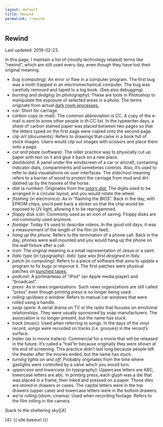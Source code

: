 ```yaml
---
layout: default
title: Rewind
permalink: /rewind
---
```


## Rewind

Last updated: 2018-02-23.

In this page, I maintain a list of (mostly technology related) terms like “rewind”, which are still used every day, even though they have lost their original meaning.

* _bug_ (computing): An error or flaw in a computer program. The first bug was a moth trapped in an electromechanical computer. The bug was carefully removed and taped to a log book. (See also debugging).
* _burning and dodging_ (in photography): These are tools in Photoshop to manipulate the exposure of selected areas in a photo. The terms originate from actual [dark room processes.][1]
* _car_: Short for carriage.
* _carbon copy_ (e-mail): The common abbreviation is CC. A copy of the e-mail is sent to some other people in th CC list. In the typewriter days, a sheet of carbon stained paper was placed between two pages so that the letters typed on the first page were copied onto the second page.
* _clip art_ (documents): Refers to drawings that came in a book full of stock images. Users would _clip_ out images with scissors and place them onto a page.
* _cut and paste_ (software): The older practice was to physically cut up paper with text on it and glue it back on a new place.
* _dashboard_: A panel under the windscreen of a car or aircraft, containing indicator dials, compartments and sometimes controls. Also, it’s used to refer to data visualiations on user interfaces. The oldschool meaning refers to a barrier of wood to protect the carriage from mud and dirt dashed up by the hooves of the horse.
* _dial_ (a number): Originates from the [_rotary dial._][2] The digits used to be arranged in a circular layout, and you would rotate the wheel.
* _flashing_ (in electronics): As in “flashing the BIOS”. Back in the day, with EPROM chips, you’d peel back a sticker so that the chip would be exposed to UV light, allowing it to be reprogammed.
* _floppy disk icon_: Commonly used as an icon of saving. Floppy disks are not commonly used anymore.
* _footage_: Today it’s used to describe videos. In the good old days, it was a measurement of the length of the film (in feet).
* _hang up the phone:_ Refers to the termination of a phone call. Back in the day, phones were wall mounted and you would hang up the phone on the wall fixture after a call.
* _icon_: The original meaning is a small representation of Jesus or a saint.
* _Italic type_ (in typography): _Italic type was first designed in Italy._
* _patch_ (in computing): Refers to a piece of software that aims to update a program to fix bugs or improve it. The first patches were physical patches on [punched tapes.][3]
* _podcast_: A portmanteau of “iPod” (an Apple media player) and “broadcast”.
* _press_: As in news organizations. Such news organizations are still called “press” even though printing press is no longer being used.
* _rolling up/down a window_: Refers to manual car windows that were rolled using a handle.
* _soap opera_: A serial drama on TV or the radio that focuses on emotional relationships. They were usually sponsored by soap manufacturers. The association is no longer present, but the name has stuck.
* _track_ (music): Used when referring to songs. In the days of the vinyl record, songs were recorded on tracks (i.e. grooves) in the record’s surface.
* _trailer_ (as in movie trailers): Commercial for a movie that will be released in the future. It’s called a “trail”er because originally they were shown at the end of screening. This practice didn’t last long because people left the theater after the movies ended, but the name has stuck.
* _turning lights on and off_: Probably originates from the time where gaslights were controlled by a valve which you would turn.
* _uppercase and lowercase_ (in typography): Uppercase letters are ABC, lowercase letters are abc. In printing press, each glyph was a die that was placed in a frame, then inked and pressed on a paper. Those dies are stored in drawers or cases. The capital letters were in the top drawers (upper case) and lowercase letters were in the bottom drawers.
* _we’re rolling_ (idiom, cinema): Used when recording footage. Refers to the film rolling in the camera.

[back to the sheltering sky][4]

[1]: https://en.gowikipedia.org/wiki/Dodging_and_burning
[2]: https://en.wikipedia.org/wiki/Rotary_dial
[3]: https://en.wikipedia.org/wiki/Punched_tape
[4]: {{ site.baseurl }}/
